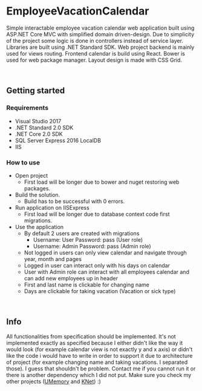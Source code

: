 # EmployeeVacationCalendar

Simple interactable employee vacation calendar web application built using ASP.NET Core MVC with simplified domain driven-design. Due to simplicity of the project some logic is done in controllers instead of service layer. Libraries are built using .NET Standard SDK. Web project backend is mainly used for views routing. Frontend calendar is build using React. Bower is used for web package manager. Layout design is made with CSS Grid.

</br>

## Getting started

### Requirements

* Visual Studio 2017
* .NET Standard 2.0 SDK
* .NET Core 2.0 SDK
* SQL Server Express 2016 LocalDB
* IIS

### How to use

* Open project
  * First load will be longer due to bower and nuget restoring web packages. 
* Build the solution.
  * Build has to be successful with 0 errors.
* Run application on IISExpress
  * First load will be longer due to database context code first migrations.
* Use the application
  * By default 2 users are created with migrations
    * Username: User Password: pass (User role)
    * Username: Admin Password: pass (Admin role)
  * Not logged in users can only view calendar and navigate through year, month and pages
  * Logged in user can interact only with his days on calendar
  * User with Admin role can interact with all employees calendar and can add new employees up in header
  * First and last name is clickable for changing name
  * Days are clickable for taking vacation (Vacation or sick type)
  
</br>

## Info

All functionalities from specification should be implemented. It's not implemented exactly as specified because I either didn't like the way it would look (for example calendar view is not exactly y and x axis) or didn't like the code i would have to write in order to support it due to architecture of project (for example changing name and taking vacations. I separated those). I guess that shouldn't be problem. Contact me if you cannot run it or there is another dependency which I did not put. Make sure you check my other projects ([UMemory](https://github.com/Kahath/UMemory) and [KNet](https://github.com/Kahath/KNet)) :) 
